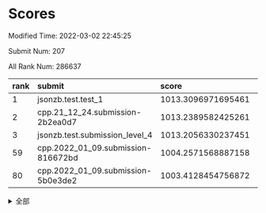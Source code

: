 # Scores

Modified Time: 2022-03-02 22:45:25

Submit Num: 207

All Rank Num: 286637

| rank |               submit               |       score        |       sigma        | pk_num |
| :--- | :--------------------------------- | :----------------- | :----------------- | :----- |
| 1    | jsonzb.test.test_1                 | 1013.3096971695461 | 0.8258479106786478 | 5537   |
| 2    | cpp.21_12_24.submission-2b2ea0d7   | 1013.2389582425261 | 0.7875755906528367 | 5541   |
| 3    | jsonzb.test.submission_level_4     | 1013.2056330237451 | 0.8287957414424325 | 5541   |
| 59   | cpp.2022_01_09.submission-816672bd | 1004.2571568887158 | 0.7187196891051437 | 5539   |
| 80   | cpp.2022_01_09.submission-5b0e3de2 | 1003.4128454756872 | 0.7068302511724132 | 5538   |


<details>
<summary>全部</summary>

| rank |                 submit                 |       score        |       sigma        | pk_num |
| :--- | :------------------------------------- | :----------------- | :----------------- | :----- |
| 1    | jsonzb.test.test_1                     | 1013.3096971695461 | 0.8258479106786478 | 5537   |
| 2    | cpp.21_12_24.submission-2b2ea0d7       | 1013.2389582425261 | 0.7875755906528367 | 5541   |
| 3    | jsonzb.test.submission_level_4         | 1013.2056330237451 | 0.8287957414424325 | 5541   |
| 4    | gobigger.level_3.submission_level_3_45 | 1011.6618059435517 | 0.7999828639644773 | 5539   |
| 5    | gobigger.level_3.submission_level_3_1  | 1011.551322993816  | 0.8087913492468795 | 5539   |
| 6    | gobigger.level_3.submission_level_3_42 | 1011.4867100408238 | 0.7523330245935695 | 5542   |
| 7    | gobigger.level_3.submission_level_3_48 | 1011.1563975310605 | 0.7632334781349853 | 5531   |
| 8    | gobigger.level_3.submission_level_3_19 | 1011.1202490635716 | 0.7645578111587018 | 5539   |
| 9    | gobigger.level_3.submission_level_3_35 | 1011.1053231282297 | 0.7924438533415371 | 5543   |
| 10   | gobigger.level_3.submission_level_3_30 | 1010.8450697774624 | 0.7625183490666618 | 5532   |
| 11   | gobigger.level_3.submission_level_3_7  | 1010.7672719789473 | 0.7800236918585243 | 5539   |
| 12   | gobigger.level_3.submission_level_3_38 | 1010.7145130360518 | 0.7664714385623843 | 5539   |
| 13   | gobigger.level_3.submission_level_3_34 | 1010.6010613600505 | 0.7797694041521177 | 5539   |
| 14   | gobigger.level_3.submission_level_3_47 | 1010.5636522438267 | 0.7777860078401335 | 5541   |
| 15   | gobigger.level_3.submission_level_3_15 | 1010.5024022701961 | 0.780579925924218  | 5539   |
| 16   | gobigger.level_3.submission_level_3_24 | 1010.4438051616045 | 0.7661852791675416 | 5538   |
| 17   | gobigger.level_3.submission_level_3_44 | 1010.415592908465  | 0.7738567564665704 | 5537   |
| 18   | gobigger.level_3.submission_level_3_26 | 1010.3308605550592 | 0.7643326083872168 | 5545   |
| 19   | gobigger.level_3.submission_level_3_20 | 1010.3173295779693 | 0.7669911401319505 | 5534   |
| 20   | gobigger.level_3.submission_level_3_9  | 1010.2516483851055 | 0.7645028870867734 | 5541   |
| 21   | gobigger.level_3.submission_level_3_8  | 1010.1934611656518 | 0.7792614781382728 | 5542   |
| 22   | gobigger.level_3.submission_level_3_32 | 1010.1427090712057 | 0.7368364860096642 | 5535   |
| 23   | gobigger.level_3.submission_level_3_16 | 1010.1221416256079 | 0.7485343783072155 | 5536   |
| 24   | gobigger.level_3.submission_level_3_12 | 1010.0671458475016 | 0.7593667159887764 | 5542   |
| 25   | gobigger.level_3.submission_level_3_11 | 1010.0286353602471 | 0.7670109281676045 | 5537   |
| 26   | gobigger.level_3.submission_level_3_5  | 1009.9934678660092 | 0.75165142171271   | 5539   |
| 27   | gobigger.level_3.submission_level_3_25 | 1009.9841701297606 | 0.7694602096299208 | 5534   |
| 28   | gobigger.level_3.submission_level_3_17 | 1009.8706578504456 | 0.749954106373404  | 5533   |
| 29   | gobigger.level_3.submission_level_3_6  | 1009.7997938213626 | 0.7519698036658978 | 5534   |
| 30   | gobigger.level_3.submission_level_3_40 | 1009.7983875149644 | 0.7530108124319618 | 5537   |
| 31   | gobigger.level_3.submission_level_3_36 | 1009.7649391044762 | 0.7811117513094519 | 5541   |
| 32   | gobigger.level_3.submission_level_3_33 | 1009.7647802901245 | 0.7536237054124005 | 5540   |
| 33   | gobigger.level_3.submission_level_3_0  | 1009.6163340123734 | 0.7349534685500319 | 5537   |
| 34   | gobigger.level_3.submission_level_3_39 | 1009.5720971688592 | 0.7452215597931818 | 5539   |
| 35   | gobigger.level_3.submission_level_3_43 | 1009.5695246503707 | 0.7329654869699144 | 5538   |
| 36   | gobigger.level_3.submission_level_3_31 | 1009.5628795021885 | 0.7643477622133075 | 5540   |
| 37   | gobigger.level_3.submission_level_3_41 | 1009.5622082602009 | 0.7409961788619248 | 5541   |
| 38   | gobigger.level_3.submission_level_3_37 | 1009.5133703414779 | 0.7377685144269597 | 5537   |
| 39   | gobigger.level_3.submission_level_3_14 | 1009.5109969181982 | 0.7408110343530561 | 5533   |
| 40   | gobigger.level_3.submission_level_3_22 | 1009.5096269718471 | 0.7581593051822162 | 5539   |
| 41   | gobigger.level_3.submission_level_3_3  | 1009.4028417922672 | 0.7691594395815966 | 5536   |
| 42   | gobigger.level_3.submission_level_3_27 | 1009.3134954066368 | 0.7735192413925668 | 5538   |
| 43   | gobigger.level_3.submission_level_3_2  | 1009.2393953286658 | 0.7488035644240634 | 5536   |
| 44   | gobigger.level_3.submission_level_3_13 | 1009.2202825267447 | 0.741766844300659  | 5544   |
| 45   | gobigger.level_3.submission_level_3_10 | 1009.1697600726413 | 0.767100053686308  | 5539   |
| 46   | gobigger.level_3.submission_level_3_46 | 1009.1452067122065 | 0.7527584017609504 | 5541   |
| 47   | gobigger.level_3.submission_level_3_49 | 1009.0628963977649 | 0.7463252707635457 | 5545   |
| 48   | gobigger.level_3.submission_level_3_28 | 1008.9759374950714 | 0.7427663637329773 | 5535   |
| 49   | gobigger.level_3.submission_level_3_23 | 1008.8958598526804 | 0.7364905212989523 | 5538   |
| 50   | gobigger.level_3.submission_level_3_4  | 1008.6757698170993 | 0.7375423568666167 | 5533   |
| 51   | gobigger.level_3.submission_level_3_21 | 1008.6674775273956 | 0.7658102203020881 | 5539   |
| 52   | gobigger.level_3.submission_level_3_18 | 1008.6149706218533 | 0.7418577387976285 | 5535   |
| 53   | gobigger.level_3.submission_level_3_29 | 1008.5565910779402 | 0.7343675895168167 | 5535   |
| 54   | gobigger.level_1.submission_level_1_32 | 1004.7556378167196 | 0.7194963469908432 | 5536   |
| 55   | gobigger.level_1.submission_level_1_2  | 1004.5083798879463 | 0.7097290233483893 | 5541   |
| 56   | gobigger.level_1.submission_level_1_4  | 1004.4694786942315 | 0.7126485057094663 | 5538   |
| 57   | gobigger.level_1.submission_level_1_31 | 1004.4227946120818 | 0.7158299952376386 | 5540   |
| 58   | gobigger.level_1.submission_level_1_39 | 1004.2771875124777 | 0.7263336313987    | 5541   |
| 59   | cpp.2022_01_09.submission-816672bd     | 1004.2571568887158 | 0.7187196891051437 | 5539   |
| 60   | gobigger.level_1.submission_level_1_19 | 1004.2311294928361 | 0.7318246254446947 | 5541   |
| 61   | gobigger.level_1.submission_level_1_43 | 1004.2025260096995 | 0.718883244283364  | 5535   |
| 62   | gobigger.level_1.submission_level_1_0  | 1004.1187383601997 | 0.7089832672758279 | 5544   |
| 63   | gobigger.level_1.submission_level_1_38 | 1004.1097988461283 | 0.720066031607634  | 5537   |
| 64   | gobigger.level_1.submission_level_1_10 | 1004.0012295486683 | 0.7183432653873616 | 5542   |
| 65   | gobigger.level_1.submission_level_1_20 | 1003.9940651927782 | 0.7233201411894907 | 5539   |
| 66   | gobigger.level_1.submission_level_1_16 | 1003.9179051406187 | 0.7132877035580347 | 5546   |
| 67   | gobigger.level_1.submission_level_1_44 | 1003.8806125189479 | 0.7150305393989997 | 5543   |
| 68   | gobigger.level_1.submission_level_1_26 | 1003.839045974116  | 0.7220832797016427 | 5540   |
| 69   | gobigger.level_1.submission_level_1_45 | 1003.7827191502879 | 0.729805004992814  | 5539   |
| 70   | gobigger.level_1.submission_level_1_33 | 1003.7795701608494 | 0.7051262133517998 | 5542   |
| 71   | gobigger.level_1.submission_level_1_12 | 1003.7419970999016 | 0.7094142242406887 | 5540   |
| 72   | gobigger.level_1.submission_level_1_11 | 1003.7087706554222 | 0.7152450899083332 | 5536   |
| 73   | gobigger.level_1.submission_level_1_35 | 1003.6595706708158 | 0.7235174848967015 | 5540   |
| 74   | gobigger.level_1.submission_level_1_49 | 1003.6380035103546 | 0.7081135198059745 | 5536   |
| 75   | gobigger.level_1.submission_level_1_24 | 1003.61751205174   | 0.7157803178186137 | 5537   |
| 76   | gobigger.level_1.submission_level_1_5  | 1003.5811549252406 | 0.7084137227172801 | 5539   |
| 77   | gobigger.level_1.submission_level_1_28 | 1003.514616446017  | 0.7165898195218646 | 5538   |
| 78   | gobigger.level_1.submission_level_1_22 | 1003.5134377092091 | 0.7147950381714153 | 5535   |
| 79   | gobigger.level_1.submission_level_1_47 | 1003.5057917339634 | 0.7048167486321509 | 5535   |
| 80   | cpp.2022_01_09.submission-5b0e3de2     | 1003.4128454756872 | 0.7068302511724132 | 5538   |
| 81   | gobigger.level_1.submission_level_1_15 | 1003.3778053527659 | 0.7164744224080762 | 5541   |
| 82   | gobigger.level_1.submission_level_1_23 | 1003.3179372750727 | 0.7217060727229913 | 5543   |
| 83   | gobigger.level_1.submission_level_1_46 | 1003.3036131560181 | 0.7103479403100668 | 5540   |
| 84   | gobigger.level_1.submission_level_1_8  | 1003.2869147934919 | 0.7145083125744983 | 5535   |
| 85   | gobigger.level_1.submission_level_1_1  | 1003.011802742793  | 0.7267116585278097 | 5536   |
| 86   | gobigger.level_1.submission_level_1_48 | 1003.0083014737404 | 0.7107613659310285 | 5541   |
| 87   | gobigger.level_1.submission_level_1_41 | 1002.9935518590909 | 0.7198049706750733 | 5542   |
| 88   | gobigger.level_1.submission_level_1_27 | 1002.9828762120729 | 0.7362103606924053 | 5538   |
| 89   | gobigger.level_1.submission_level_1_42 | 1002.8892643012334 | 0.720008447406876  | 5537   |
| 90   | gobigger.level_1.submission_level_1_7  | 1002.8730724275657 | 0.7158897090807956 | 5539   |
| 91   | gobigger.level_1.submission_level_1_18 | 1002.8193983263868 | 0.7082506551607894 | 5539   |
| 92   | gobigger.level_1.submission_level_1_29 | 1002.77910400984   | 0.7334096231412197 | 5537   |
| 93   | gobigger.level_1.submission_level_1_37 | 1002.7330150152836 | 0.7181053062406382 | 5542   |
| 94   | gobigger.level_1.submission_level_1_14 | 1002.7193619123178 | 0.7229871947834039 | 5535   |
| 95   | gobigger.level_1.submission_level_1_30 | 1002.7019935796508 | 0.7183868839360407 | 5539   |
| 96   | gobigger.level_1.submission_level_1_34 | 1002.4742507641558 | 0.7281168652090276 | 5538   |
| 97   | gobigger.level_1.submission_level_1_17 | 1002.3629844448627 | 0.7204218247869414 | 5539   |
| 98   | gobigger.level_1.submission_level_1_6  | 1002.3567180514378 | 0.6985529718442282 | 5538   |
| 99   | gobigger.level_1.submission_level_1_3  | 1002.3045154007561 | 0.7206743426486316 | 5538   |
| 100  | gobigger.level_1.submission_level_1_36 | 1002.2528300801147 | 0.7065481067234914 | 5537   |
| 101  | gobigger.level_1.submission_level_1_21 | 1002.2463813271359 | 0.6955808792983579 | 5539   |
| 102  | gobigger.level_1.submission_level_1_9  | 1002.2265633151574 | 0.7115391889607763 | 5540   |
| 103  | gobigger.level_1.submission_level_1_40 | 1002.0081895621315 | 0.7189755192694912 | 5541   |
| 104  | gobigger.level_1.submission_level_1_13 | 1001.934538549371  | 0.7081752029440602 | 5539   |
| 105  | gobigger.level_1.submission_level_1_25 | 1001.8959551324602 | 0.7110270933306334 | 5542   |
| 106  | gobigger.random.submission_random_13   | 998.3124744750106  | 0.7003860062024831 | 5542   |
| 107  | gobigger.random.submission_random_37   | 997.1669466563924  | 0.7111340848006737 | 5538   |
| 108  | gobigger.random.submission_random_12   | 997.1132764023795  | 0.7041646114107571 | 5534   |
| 109  | gobigger.random.submission_random_9    | 996.8360575211302  | 0.7227478748771885 | 5536   |
| 110  | gobigger.random.submission_random_5    | 996.8147971453881  | 0.7080641670462655 | 5541   |
| 111  | gobigger.random.submission_random_40   | 996.802501577262   | 0.694983692359086  | 5542   |
| 112  | gobigger.random.submission_random_19   | 996.7960579516075  | 0.7117459764812375 | 5536   |
| 113  | gobigger.random.submission_random_0    | 996.653547059738   | 0.7087782539173745 | 5537   |
| 114  | gobigger.random.submission_random_32   | 996.6522236208378  | 0.7148102646040235 | 5537   |
| 115  | gobigger.random.submission_random_48   | 996.614036762615   | 0.7142648405391854 | 5536   |
| 116  | gobigger.random.submission_random_45   | 996.5801524931586  | 0.701871843154515  | 5540   |
| 117  | gobigger.random.submission_random_43   | 996.5742137666805  | 0.7030804487972618 | 5540   |
| 118  | gobigger.random.submission_random_31   | 996.5624702844719  | 0.7156857151807962 | 5541   |
| 119  | gobigger.random.submission_random_22   | 996.5385045127748  | 0.709611298667723  | 5545   |
| 120  | gobigger.random.submission_random_34   | 996.4808815743422  | 0.7122213385749901 | 5544   |
| 121  | gobigger.random.submission_random_44   | 996.4504790394255  | 0.7112126947085566 | 5535   |
| 122  | gobigger.random.submission_random_24   | 996.3490089277417  | 0.7073261556316291 | 5539   |
| 123  | gobigger.random.submission_random_39   | 996.3179297506013  | 0.7126134730093199 | 5543   |
| 124  | gobigger.random.submission_random_14   | 996.2898943676686  | 0.7131988186738905 | 5542   |
| 125  | gobigger.random.submission_random_36   | 996.2867718646089  | 0.7156444711705441 | 5534   |
| 126  | gobigger.random.submission_random_10   | 996.282690954873   | 0.7078508073162836 | 5537   |
| 127  | gobigger.random.submission_random_11   | 996.2693101658131  | 0.7198903651016053 | 5544   |
| 128  | gobigger.random.submission_random_49   | 995.9923268140643  | 0.710883971838621  | 5541   |
| 129  | gobigger.random.submission_random_21   | 995.9743479439477  | 0.7162579647993523 | 5538   |
| 130  | gobigger.random.submission_random_17   | 995.9650045163705  | 0.7246216029440933 | 5533   |
| 131  | gobigger.random.submission_random_18   | 995.9203435155337  | 0.7146662263116079 | 5539   |
| 132  | gobigger.random.submission_random_2    | 995.9004942518277  | 0.702924761333239  | 5543   |
| 133  | gobigger.random.submission_random_29   | 995.8814988912366  | 0.6950802804126021 | 5537   |
| 134  | gobigger.random.submission_random_28   | 995.8799453588288  | 0.7083082551114707 | 5538   |
| 135  | gobigger.random.submission_random_1    | 995.8685823887273  | 0.7143217519208103 | 5540   |
| 136  | gobigger.random.submission_random_33   | 995.8266678541262  | 0.7178847140299076 | 5540   |
| 137  | gobigger.random.submission_random_16   | 995.7070105936382  | 0.7123451336535136 | 5535   |
| 138  | gobigger.random.submission_random_23   | 995.6561463203271  | 0.720063364310691  | 5536   |
| 139  | gobigger.random.submission_random_47   | 995.6523082040521  | 0.7087408280085501 | 5537   |
| 140  | gobigger.random.submission_random_20   | 995.6451450391413  | 0.7096048359806424 | 5540   |
| 141  | gobigger.random.submission_random_25   | 995.6355823905424  | 0.7000117879376073 | 5543   |
| 142  | gobigger.random.submission_random_26   | 995.6320052841899  | 0.7141924238898388 | 5542   |
| 143  | gobigger.random.submission_random_30   | 995.5864757317369  | 0.7268672510994252 | 5539   |
| 144  | gobigger.random.submission_random_42   | 995.5797408878506  | 0.7032457406900107 | 5540   |
| 145  | gobigger.random.submission_random_46   | 995.5429836041701  | 0.7176504192758926 | 5538   |
| 146  | gobigger.random.submission_random_6    | 995.513387146895   | 0.72726626860084   | 5539   |
| 147  | gobigger.random.submission_random_38   | 995.3523756524208  | 0.713755779396843  | 5539   |
| 148  | gobigger.random.submission_random_7    | 995.2216908344252  | 0.7126601035719176 | 5535   |
| 149  | gobigger.random.submission_random_35   | 995.070486523666   | 0.7146698032745566 | 5540   |
| 150  | gobigger.random.submission_random_4    | 995.0210814005732  | 0.7283825226821264 | 5537   |
| 151  | gobigger.random.submission_random_41   | 994.8740791447689  | 0.7078223061380213 | 5541   |
| 152  | gobigger.random.submission_random_15   | 994.8664167115719  | 0.7052921982192625 | 5539   |
| 153  | gobigger.random.submission_random_27   | 994.8469825555055  | 0.7096397888981497 | 5540   |
| 154  | gobigger.random.submission_random_8    | 994.8018513870431  | 0.7233453659195827 | 5542   |
| 155  | gobigger.random.submission_random_3    | 994.3507752973325  | 0.7069722229290032 | 5540   |
| 156  | gobigger.level_2.submission_level_2_49 | 993.8269516446645  | 0.7492307176376946 | 5537   |
| 157  | gobigger.level_2.submission_level_2_22 | 993.8256783458332  | 0.7525580394030137 | 5543   |
| 158  | gobigger.level_2.submission_level_2_24 | 993.6296732423523  | 0.7295067246021636 | 5543   |
| 159  | gobigger.level_2.submission_level_2_20 | 993.4494384692252  | 0.7295119042921946 | 5539   |
| 160  | gobigger.level_2.submission_level_2_9  | 993.3424083089616  | 0.7398285887342717 | 5548   |
| 161  | gobigger.level_2.submission_level_2_38 | 993.3213522699461  | 0.7352272651468124 | 5537   |
| 162  | gobigger.level_2.submission_level_2_2  | 993.2282300870293  | 0.7210045256794215 | 5540   |
| 163  | gobigger.level_2.submission_level_2_37 | 993.212071502796   | 0.7280024497985933 | 5536   |
| 164  | gobigger.level_2.submission_level_2_40 | 993.1638425209505  | 0.7405154614122954 | 5541   |
| 165  | gobigger.level_2.submission_level_2_13 | 992.9125409951436  | 0.7526888241354976 | 5539   |
| 166  | gobigger.level_2.submission_level_2_4  | 992.887740480012   | 0.7620707583510462 | 5542   |
| 167  | gobigger.level_2.submission_level_2_11 | 992.8435722198046  | 0.7410780331284829 | 5532   |
| 168  | gobigger.level_2.submission_level_2_15 | 992.8129932018254  | 0.7455539245076467 | 5536   |
| 169  | gobigger.level_2.submission_level_2_7  | 992.5949678617842  | 0.7268719399250771 | 5542   |
| 170  | gobigger.level_2.submission_level_2_29 | 992.5859404494366  | 0.7266327456807217 | 5540   |
| 171  | gobigger.level_2.submission_level_2_27 | 992.3971899810939  | 0.7369831634359718 | 5540   |
| 172  | gobigger.level_2.submission_level_2_12 | 992.3840550606187  | 0.724878475810489  | 5532   |
| 173  | gobigger.level_2.submission_level_2_25 | 992.3688462050767  | 0.7539493302919428 | 5539   |
| 174  | gobigger.level_2.submission_level_2_10 | 992.2790970436532  | 0.7387658757236412 | 5533   |
| 175  | gobigger.level_2.submission_level_2_32 | 992.2717808063475  | 0.7402124862365751 | 5542   |
| 176  | gobigger.level_2.submission_level_2_19 | 992.2141630404607  | 0.7435736790429021 | 5539   |
| 177  | gobigger.level_2.submission_level_2_21 | 992.1952382562054  | 0.7495008653780639 | 5535   |
| 178  | gobigger.level_2.submission_level_2_42 | 992.1902230162681  | 0.7383023714028681 | 5543   |
| 179  | gobigger.level_2.submission_level_2_41 | 992.1546682639276  | 0.7497529445902429 | 5539   |
| 180  | gobigger.level_2.submission_level_2_23 | 992.1309552498191  | 0.751461504145179  | 5534   |
| 181  | gobigger.level_2.submission_level_2_3  | 992.0043589378854  | 0.7347079031773792 | 5544   |
| 182  | gobigger.level_2.submission_level_2_39 | 991.9611670279115  | 0.74655830565022   | 5542   |
| 183  | gobigger.level_2.submission_level_2_30 | 991.9141584434366  | 0.7480935008008971 | 5545   |
| 184  | gobigger.level_2.submission_level_2_48 | 991.9063141097027  | 0.7273317454594914 | 5539   |
| 185  | gobigger.level_2.submission_level_2_34 | 991.7888508438612  | 0.7558526112010342 | 5537   |
| 186  | gobigger.level_2.submission_level_2_18 | 991.75714954803    | 0.7337566056030632 | 5541   |
| 187  | gobigger.level_2.submission_level_2_43 | 991.7486600146584  | 0.7370931565038762 | 5538   |
| 188  | gobigger.level_2.submission_level_2_45 | 991.7202522242325  | 0.748713658000712  | 5540   |
| 189  | gobigger.level_2.submission_level_2_46 | 991.6999281337726  | 0.744962603355079  | 5539   |
| 190  | gobigger.level_2.submission_level_2_6  | 991.6331217354239  | 0.735879889775452  | 5546   |
| 191  | gobigger.level_2.submission_level_2_17 | 991.6004971452336  | 0.7626908928634474 | 5538   |
| 192  | gobigger.level_2.submission_level_2_47 | 991.5189740218949  | 0.7463127813282945 | 5539   |
| 193  | gobigger.level_2.submission_level_2_35 | 991.4072753831805  | 0.7431090815335288 | 5535   |
| 194  | gobigger.level_2.submission_level_2_0  | 991.3688440979223  | 0.7667931172659761 | 5544   |
| 195  | gobigger.level_2.submission_level_2_33 | 991.299585837842   | 0.7482630484754161 | 5532   |
| 196  | gobigger.level_2.submission_level_2_8  | 991.145145129767   | 0.745176370225535  | 5543   |
| 197  | gobigger.level_2.submission_level_2_14 | 991.1147795369195  | 0.7334851819076089 | 5539   |
| 198  | gobigger.level_2.submission_level_2_28 | 991.0323652327545  | 0.7367999187043257 | 5541   |
| 199  | gobigger.level_2.submission_level_2_5  | 990.9816479115258  | 0.7766299114385836 | 5539   |
| 200  | gobigger.level_2.submission_level_2_1  | 990.824174568208   | 0.7793585144246676 | 5544   |
| 201  | gobigger.level_2.submission_level_2_16 | 990.8008684340136  | 0.7493573841491263 | 5542   |
| 202  | gobigger.level_2.submission_level_2_36 | 990.6089884498292  | 0.7487493586029007 | 5535   |
| 203  | gobigger.level_2.submission_level_2_26 | 990.5891661294768  | 0.7775796719959329 | 5538   |
| 204  | gobigger.level_2.submission_level_2_31 | 990.3882020780653  | 0.7766184170340671 | 5537   |
| 205  | gobigger.level_2.submission_level_2_44 | 990.280855848934   | 0.756785001547585  | 5537   |
| 206  | gobigger.none.submission_none_0        | 976.6429474226314  | 1.3745946313123818 | 5538   |
| 207  | gobigger.none.submission_none_1        | 975.0951698426131  | 1.5617440513603023 | 5538   |

</details>